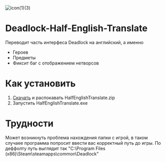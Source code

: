 
![icon(1)(3)](https://github.com/user-attachments/assets/732225fb-46f0-42e3-833e-fc0a50cd4e45)



# Deadlock-Half-English-Translate
Переводит часть интерфеса Deadlock на английский, а именно

 - Героев
 - Предметы
 - Фиксит баг с отображением нетворсов

# Как установить

1. [Скачать](https://github.com/megiculaa/Deadlock-Half-English-Translate/releases/tag/release) и распокавать HalfEnglishTranslate.zip
2. Запустить HalfEnglishTranslate.exe

# Трудности
Может возникнуть проблема нахождения папки с игрой, в таком случаее программа попросит ввести вас корректный путь до игры.
По деффолту путь выглядит так "C:\Program Files (x86)\Steam\steamapps\common\Deadlock"

